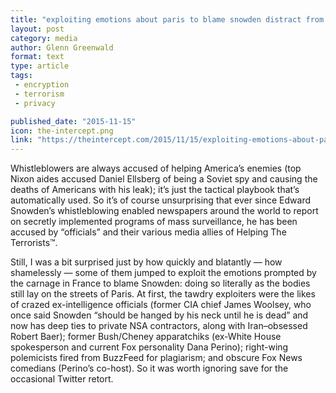 ```yaml
---
title: "exploiting emotions about paris to blame snowden distract from actual culprits who empowered isis."
layout: post
category: media
author: Glenn Greenwald
format: text
type: article
tags: 
 - encryption
 - terrorism
 - privacy

published_date: "2015-11-15"
icon: the-intercept.png
link: "https://theintercept.com/2015/11/15/exploiting-emotions-about-paris-to-blame-snowden-distract-from-actual-culprits-who-empowered-isis/"
---
```


Whistleblowers are always accused of helping America’s enemies (top Nixon aides
accused Daniel Ellsberg of being a Soviet spy and causing the deaths of
Americans with his leak); it’s just the tactical playbook that’s automatically
used. So it’s of course unsurprising that ever since Edward Snowden’s
whistleblowing enabled newspapers around the world to report on secretly
implemented programs of mass surveillance, he has been accused by “officials”
and their various media allies of Helping The Terrorists™.  

Still, I was a bit surprised just by how quickly and blatantly — how
shamelessly — some of them jumped to exploit the emotions prompted by the
carnage in France to blame Snowden: doing so literally as the bodies still lay
on the streets of Paris. At first, the tawdry exploiters were the likes of
crazed ex-intelligence officials (former CIA chief James Woolsey, who once said
Snowden “should be hanged by his neck until he is dead” and now has deep ties
to private NSA contractors, along with Iran–obsessed Robert Baer); former
Bush/Cheney apparatchiks (ex-White House spokesperson and current Fox
personality Dana Perino); right-wing polemicists fired from BuzzFeed for
plagiarism; and obscure Fox News comedians (Perino’s co-host). So it was worth
ignoring save for the occasional Twitter retort.  
